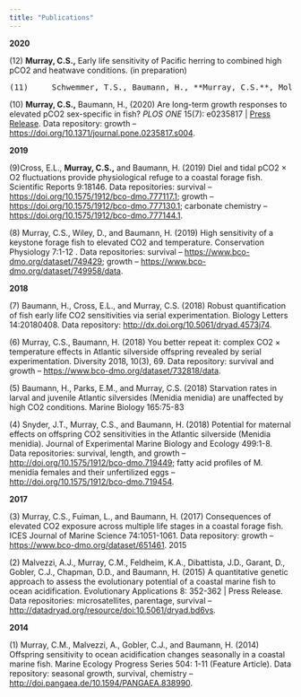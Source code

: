 ```yaml
---
title: "Publications"
---
```


**2020**

(12) **Murray, C.S.,** Early life sensitivity of Pacific herring to combined high pCO2 and heatwave conditions. (in preparation)

<pre>(11)     Schwemmer, T.S., Baumann, H., **Murray, C.S.**, Molina, A.I., and Nye, J. Synergistic metabolic responses of embryos, but not larvae, of a coastal forage fish to                acidification  and hypoxia. Journal of Experimental Biology (in review)
</pre>
(10) **Murray, C.S.,** Baumann, H., (2020) Are long-term growth responses to elevated pCO2 sex-specific in fish? *PLOS ONE* 15(7): e0235817 | [Press Release](08/uconn-research-carbon-ocean-can-lead-smaller-fish/amp/?__twitter_impression=true).
     Data repository: growth – https://doi.org/10.1371/journal.pone.0235817.s004.

**2019**

(9)Cross, E.L., **Murray, C.S.,** and Baumann, H. (2019) Diel and tidal pCO2 × O2 fluctuations provide physiological refuge to a coastal forage fish. Scientific Reports 9:18146.
Data repositories:  survival – https://doi.org/10.1575/1912/bco-dmo.777117.1; growth – https://doi.org/10.1575/1912/bco-dmo.777130.1;  carbonate chemistry – https://doi.org/10.1575/1912/bco-dmo.777144.1.

(8) Murray, C.S., Wiley, D., and Baumann, H. (2019) High sensitivity of a keystone forage fish to elevated CO2 and temperature. Conservation Physiology 7:1-12 .
Data repositories: survival – https://www.bco-dmo.org/dataset/749429; growth – https://www.bco-dmo.org/dataset/749958/data.

**2018**

(7) Baumann, H., Cross, E.L., and Murray, C.S. (2018) Robust quantification of fish early life CO2 sensitivities via serial experimentation. Biology Letters 14:20180408.
Data repository:  http://dx.doi.org/10.5061/dryad.4573j74.

(6) Murray, C.S., Baumann, H. (2018) You better repeat it: complex CO2 × temperature effects in Atlantic silverside offspring revealed by serial experimentation. Diversity 2018, 10(3), 69.
Data repository: survival and growth – https://www.bco-dmo.org/dataset/732818/data.

(5) Baumann, H., Parks, E.M., and Murray, C.S. (2018) Starvation rates in larval and juvenile Atlantic silversides (Menidia menidia) are unaffected by high CO2 conditions. Marine Biology 165:75-83

(4) Snyder, J.T., Murray, C.S., and Baumann, H. (2018) Potential for maternal effects on offspring CO2 sensitivities in the Atlantic silverside (Menidia menidia). Journal of Experimental Marine Biology and Ecology 499:1-8.
Data repositories: survival, length, and growth – http://doi.org/10.1575/1912/bco-dmo.719449; fatty acid profiles of M. menidia females and their unfertilized eggs – http://doi.org/10.1575/1912/bco-dmo.719454.

**2017**

(3) Murray, C.S., Fuiman, L., and Baumann, H. (2017) Consequences of elevated CO2 exposure across multiple life stages in a coastal forage fish. ICES Journal of Marine Science 74:1051-1061.
Data repository: growth – https://www.bco-dmo.org/dataset/651461.
2015

(2) Malvezzi, A.J., Murray, C.M., Feldheim, K.A., Dibattista, J.D., Garant, D., Gobler, C.J., Chapman, D.D., and Baumann, H. (2015) A quantitative genetic approach to assess the evolutionary potential of a coastal marine fish to ocean acidification. Evolutionary Applications 8: 352-362 | Press Release.
Data repositories: microsatellites, parentage, survival – http://datadryad.org/resource/doi:10.5061/dryad.bd6vs.

**2014**

(1) Murray, C.M., Malvezzi, A., Gobler, C.J., and Baumann, H. (2014) Offspring sensitivity to ocean acidification changes seasonally in a coastal marine fish. Marine Ecology Progress Series 504: 1-11 (Feature Article).
Data repository: seasonal growth, survival, chemistry – http://doi.pangaea.de/10.1594/PANGAEA.838990.
